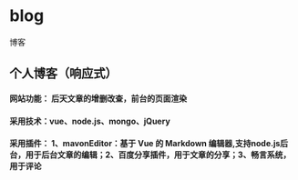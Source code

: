 # blog
博客
## 个人博客（响应式）
#### 网站功能： 后天文章的增删改查，前台的页面渲染
#### 采用技术：vue、node.js、mongo、jQuery
#### 采用插件：  1、mavonEditor：基于 Vue 的 Markdown 编辑器,支持node.js后台，用于后台文章的编辑；2、百度分享插件，用于文章的分享；3、畅言系统，用于评论
